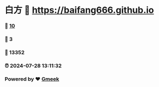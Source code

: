 # 白方 :link: https://baifang666.github.io 
### :page_facing_up: [10](https://baifang666.github.io/tag.html) 
### :speech_balloon: 3 
### :hibiscus: 13352 
### :alarm_clock: 2024-07-28 13:11:32 
### Powered by :heart: [Gmeek](https://github.com/Meekdai/Gmeek)
